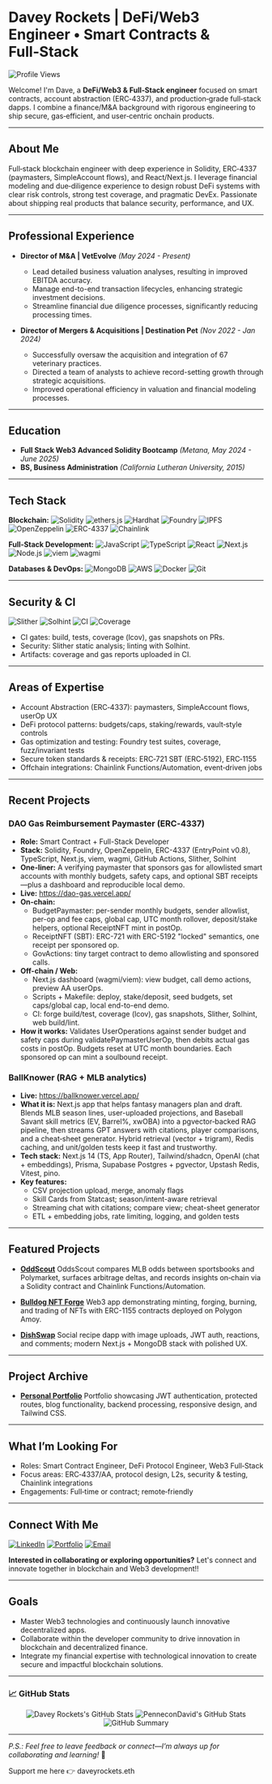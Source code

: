 # Davey Rockets | DeFi/Web3 Engineer • Smart Contracts & Full‑Stack

![Profile Views](https://komarev.com/ghpvc/?username=PenneconDavid\&style=flat-square)

Welcome! I'm Dave, a **DeFi/Web3 & Full‑Stack engineer** focused on smart contracts, account abstraction (ERC‑4337), and production‑grade full‑stack dapps. I combine a finance/M&A background with rigorous engineering to ship secure, gas‑efficient, and user‑centric onchain products.

---

## About Me

Full‑stack blockchain engineer with deep experience in Solidity, ERC‑4337 (paymasters, SimpleAccount flows), and React/Next.js. I leverage financial modeling and due‑diligence experience to design robust DeFi systems with clear risk controls, strong test coverage, and pragmatic DevEx. Passionate about shipping real products that balance security, performance, and UX.

---

## Professional Experience

* **Director of M\&A | VetEvolve** *(May 2024 - Present)*

  * Lead detailed business valuation analyses, resulting in improved EBITDA accuracy.
  * Manage end-to-end transaction lifecycles, enhancing strategic investment decisions.
  * Streamline financial due diligence processes, significantly reducing processing times.

* **Director of Mergers & Acquisitions | Destination Pet** *(Nov 2022 - Jan 2024)*

  * Successfully oversaw the acquisition and integration of 67 veterinary practices.
  * Directed a team of analysts to achieve record-setting growth through strategic acquisitions.
  * Improved operational efficiency in valuation and financial modeling processes.

---

## Education

* **Full Stack Web3 Advanced Solidity Bootcamp** *(Metana, May 2024 - June 2025)*
* **BS, Business Administration** *(California Lutheran University, 2015)*

---

## Tech Stack

**Blockchain:**
![Solidity](https://img.shields.io/badge/Solidity-363636?style=for-the-badge\&logo=solidity\&logoColor=white)
![ethers.js](https://img.shields.io/badge/ethers.js-3C3C3D?style=for-the-badge\&logo=ethereum\&logoColor=white)
![Hardhat](https://img.shields.io/badge/Hardhat-FFD700?style=for-the-badge\&logo=hardhat\&logoColor=black)
![Foundry](https://img.shields.io/badge/Foundry-000000?style=for-the-badge\&logo=ethereum\&logoColor=white)
![IPFS](https://img.shields.io/badge/IPFS-65C2CB?style=for-the-badge\&logo=ipfs\&logoColor=white)
![OpenZeppelin](https://img.shields.io/badge/OpenZeppelin-4E5EE4?style=for-the-badge\&logo=openzeppelin\&logoColor=white)
![ERC-4337](https://img.shields.io/badge/ERC--4337-3C3C3D?style=for-the-badge\&logo=ethereum\&logoColor=white)
![Chainlink](https://img.shields.io/badge/Chainlink-375BD2?style=for-the-badge\&logo=chainlink\&logoColor=white)

**Full-Stack Development:**
![JavaScript](https://img.shields.io/badge/JavaScript-F7DF1E?style=for-the-badge\&logo=javascript\&logoColor=black)
![TypeScript](https://img.shields.io/badge/TypeScript-007ACC?style=for-the-badge\&logo=typescript\&logoColor=white)
![React](https://img.shields.io/badge/React-61DAFB?style=for-the-badge\&logo=react\&logoColor=black)
![Next.js](https://img.shields.io/badge/Next.js-000000?style=for-the-badge\&logo=nextdotjs\&logoColor=white)
![Node.js](https://img.shields.io/badge/Node.js-339933?style=for-the-badge\&logo=nodedotjs\&logoColor=white)
![viem](https://img.shields.io/badge/viem-000000?style=for-the-badge)
![wagmi](https://img.shields.io/badge/wagmi-000000?style=for-the-badge)

**Databases & DevOps:**
![MongoDB](https://img.shields.io/badge/MongoDB-4EA94B?style=for-the-badge\&logo=mongodb\&logoColor=white)
![AWS](https://img.shields.io/badge/AWS-232F3E?style=for-the-badge\&logo=amazon-aws\&logoColor=white)
![Docker](https://img.shields.io/badge/Docker-2496ED?style=for-the-badge\&logo=docker\&logoColor=white)
![Git](https://img.shields.io/badge/Git-F05032?style=for-the-badge\&logo=git\&logoColor=white)

---

## Security & CI

![Slither](https://img.shields.io/badge/Slither-Static%20Analysis-2E3440?style=for-the-badge)
![Solhint](https://img.shields.io/badge/Solhint-Solidity%20Linter-2E3440?style=for-the-badge)
![CI](https://img.shields.io/badge/GitHub%20Actions-CI%20Gates-2088FF?style=for-the-badge\&logo=githubactions\&logoColor=white)
![Coverage](https://img.shields.io/badge/Coverage-lcov-green?style=for-the-badge)

* CI gates: build, tests, coverage (lcov), gas snapshots on PRs.
* Security: Slither static analysis; linting with Solhint.
* Artifacts: coverage and gas reports uploaded in CI.

---

## Areas of Expertise

* Account Abstraction (ERC‑4337): paymasters, SimpleAccount flows, userOp UX
* DeFi protocol patterns: budgets/caps, staking/rewards, vault‑style controls
* Gas optimization and testing: Foundry test suites, coverage, fuzz/invariant tests
* Secure token standards & receipts: ERC‑721 SBT (ERC‑5192), ERC‑1155
* Offchain integrations: Chainlink Functions/Automation, event‑driven jobs

---

## Recent Projects

### DAO Gas Reimbursement Paymaster (ERC‑4337)

* **Role:** Smart Contract + Full-Stack Developer
* **Stack:** Solidity, Foundry, OpenZeppelin, ERC-4337 (EntryPoint v0.8), TypeScript, Next.js, viem, wagmi, GitHub Actions, Slither, Solhint
* **One-liner:** A verifying paymaster that sponsors gas for allowlisted smart accounts with monthly budgets, safety caps, and optional SBT receipts—plus a dashboard and reproducible local demo.
* **Live:** https://dao-gas.vercel.app/
* **On-chain:**
  * BudgetPaymaster: per-sender monthly budgets, sender allowlist, per-op and fee caps, global cap, UTC month rollover, deposit/stake helpers, optional ReceiptNFT mint in postOp.
  * ReceiptNFT (SBT): ERC-721 with ERC-5192 "locked" semantics, one receipt per sponsored op.
  * GovActions: tiny target contract to demo allowlisting and sponsored calls.
* **Off-chain / Web:**
  * Next.js dashboard (wagmi/viem): view budget, call demo actions, preview AA userOps.
  * Scripts + Makefile: deploy, stake/deposit, seed budgets, set caps/global cap, local end-to-end demo.
  * CI: forge build/test, coverage (lcov), gas snapshots, Slither, Solhint, web build/lint.
* **How it works:** Validates UserOperations against sender budget and safety caps during validatePaymasterUserOp, then debits actual gas costs in postOp. Budgets reset at UTC month boundaries. Each sponsored op can mint a soulbound receipt.

### BallKnower (RAG + MLB analytics)

* **Live:** https://ballknower.vercel.app/
* **What it is:** Next.js app that helps fantasy managers plan and draft. Blends MLB season lines, user-uploaded projections, and Baseball Savant skill metrics (EV, Barrel%, xwOBA) into a pgvector‑backed RAG pipeline, then streams GPT answers with citations, player comparisons, and a cheat‑sheet generator. Hybrid retrieval (vector + trigram), Redis caching, and unit/golden tests keep it fast and trustworthy.
* **Tech stack:** Next.js 14 (TS, App Router), Tailwind/shadcn, OpenAI (chat + embeddings), Prisma, Supabase Postgres + pgvector, Upstash Redis, Vitest, pino.
* **Key features:**
  * CSV projection upload, merge, anomaly flags
  * Skill Cards from Statcast; season/intent-aware retrieval
  * Streaming chat with citations; compare view; cheat-sheet generator
  * ETL + embedding jobs, rate limiting, logging, and golden tests

---

## Featured Projects

* [**OddScout**](https://odd-scout.vercel.app/)
  OddsScout compares MLB odds between sportsbooks and Polymarket, surfaces arbitrage deltas, and records insights on‑chain via a Solidity contract and Chainlink Functions/Automation.

* [**Bulldog NFT Forge**](https://bulldog-nft.vercel.app/)
  Web3 app demonstrating minting, forging, burning, and trading of NFTs with ERC-1155 contracts deployed on Polygon Amoy.

* [**DishSwap**](https://dishswap.vercel.app/)
  Social recipe dapp with image uploads, JWT auth, reactions, and comments; modern Next.js + MongoDB stack with polished UX.

---

## Project Archive

* [**Personal Portfolio**](https://daveyrockets.me/)
  Portfolio showcasing JWT authentication, protected routes, blog functionality, backend processing, responsive design, and Tailwind CSS.

---

## What I’m Looking For

* Roles: Smart Contract Engineer, DeFi Protocol Engineer, Web3 Full‑Stack
* Focus areas: ERC‑4337/AA, protocol design, L2s, security & testing, Chainlink integrations
* Engagements: Full‑time or contract; remote‑friendly

---

## Connect With Me

[![LinkedIn](https://img.shields.io/badge/LinkedIn-blue?style=for-the-badge\&logo=linkedin\&logoColor=white)](https://www.linkedin.com/in/davidseibold/)
[![Portfolio](https://img.shields.io/badge/Portfolio-2C2C2C?style=for-the-badge\&logo=web\&logoColor=white)](https://daveyrockets.me)
[![Email](https://img.shields.io/badge/Email-D14836?style=for-the-badge\&logo=gmail\&logoColor=white)](mailto:d.seibold@icloud.com)

**Interested in collaborating or exploring opportunities?** Let's connect and innovate together in blockchain and Web3 development!!

---

## Goals

* Master Web3 technologies and continuously launch innovative decentralized apps.
* Collaborate within the developer community to drive innovation in blockchain and decentralized finance.
* Integrate my financial expertise with technological innovation to create secure and impactful blockchain solutions.

---

### 📈 GitHub Stats

<p align="center">
  <img src="https://github-readme-stats.vercel.app/api?username=PenneconDavid&show_icons=true&hide_border=true&count_private=true&theme=tokyonight" alt="Davey Rockets's GitHub Stats"/>
  <img src="https://nirzak-streak-stats.vercel.app?user=PenneconDavid&theme=tokyonight&hide_border=true" alt="PenneconDavid's GitHub Stats" />
  <img src="https://github-profile-summary-cards.vercel.app/api/cards/profile-details?username=PenneconDavid&theme=tokyonight" alt="GitHub Summary"/>
</p>

---

*P.S.: Feel free to leave feedback or connect—I’m always up for collaborating and learning!* 🚀

Support me here 👉 daveyrockets.eth
